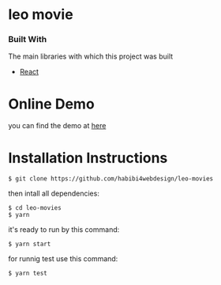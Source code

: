 # leo movie

### Built With

The main libraries with which this project was built

* [React](https://reactjs.org)

# Online Demo 
you can find the demo at [here](https://leo-movies-app.herokuapp.com/)

# Installation Instructions

```
$ git clone https://github.com/habibi4webdesign/leo-movies
```

then intall all dependencies:

```
$ cd leo-movies
$ yarn

```

it's ready to run by this command:

```
$ yarn start
```

for runnig test use this command:

```
$ yarn test
```